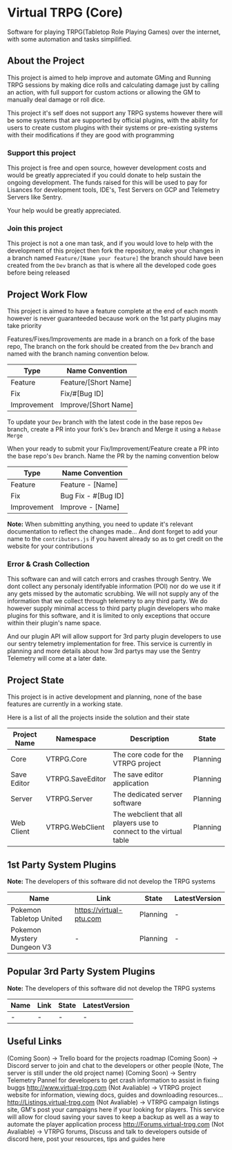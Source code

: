 # Virtual TRPG (Core)
Software for playing TRPG(Tabletop Role Playing Games) over the internet, with some automation and tasks simpilified.

## About the Project
This project is aimed to help improve and automate GMing and Running TRPG sessions by making dice rolls and calculating damage just by calling an action, with full support for custom actions or allowing the GM to manually deal damage or roll dice.

This project it's self does not support any TRPG systems however there will be some systems that are supported by official plugins, with the ability for users to create custom plugins with their systems or pre-existing systems with their modifications if they are good with programming

### Support this project
This project is free and open source, however development costs and would be greatly appreciated if you could donate to help sustain the ongoing development. The funds raised for this will be used to pay for Lisances for development tools, IDE's, Test Servers on GCP and Telemetry Servers like Sentry.

Your help would be greatly appreciated.

### Join this project
This project is not a one man task, and if you would love to help with the development of this project then fork the repository, make your changes in a branch named ``Feature/[Name your feature]`` the branch should have been created from the ``Dev`` branch as that is where all the developed code goes before being released

## Project Work Flow
This project is aimed to have a feature complete at the end of each month however is never guaranteeded because work on the 1st party plugins may take priority

Features/Fixes/Improvements are made in a branch on a fork of the base repo, The branch on the fork should be created from the ``Dev`` branch and named with the branch naming convention below.

|Type       |Name Convention      |
|-----------|---------------------|
|Feature    |Feature/[Short Name] |
|Fix        |Fix/#[Bug ID]        |
|Improvement|Improve/[Short Name] |

To update your ``Dev`` branch with the latest code in the base repos ``Dev`` branch, create a PR into your fork's ``Dev`` branch and Merge it using a ``Rebase Merge``

When your ready to submit your Fix/Improvement/Feature create a PR into the base repo's ``Dev`` branch. Name the PR by the naming convention below

|Type       |Name Convention        |
|-----------|-----------------------|
|Feature    |Feature - [Name]       |
|Fix        |Bug Fix - #[Bug ID]    |
|Improvement|Improve - [Name]       |

**Note:** When submitting anything, you need to update it's relevant documentation to reflect the changes made... And dont forget to add your name to the ``contributors.js`` if you havent already so as to get credit on the website for your contributions

### Error & Crash Collection
This software can and will catch errors and crashes through Sentry. We dont collect any personaly identifyable information (POI) nor do we use it if any gets missed by the automatic scrubbing. We will not supply any of the information that we collect through telemetry to any third party. We do however supply minimal access to third party plugin developers who make plugins for this software, and it is limited to only exceptions that occure within their plugin's name space.

And our plugin API will allow support for 3rd party plugin developers to use our sentry telemetry implementation for free. This service is currently in planning and more details about how 3rd partys may use the Sentry Telemetry will come at a later date.

## Project State
This project is in active development and planning, none of the base features are currently in a working state.

Here is a list of all the projects inside the solution and their state

|Project Name|Namespace       |Description                                                       |State    |
|------------|----------------|------------------------------------------------------------------|---------|
|Core        |VTRPG.Core      |The core code for the VTRPG project                               |Planning |
|Save Editor |VTRPG.SaveEditor|The save editor application                                       |Planning |
|Server      |VTRPG.Server    |The dedicated server software                                     |Planning |
|Web Client  |VTRPG.WebClient |The webclient that all players use to connect to the virtual table|Planning |

## 1st Party System Plugins
**Note:** The developers of this software did not develop the TRPG systems

|Name                      |Link                   |State         |LatestVersion        |
|--------------------------|-----------------------|--------------|---------------------|
|Pokemon Tabletop United   |https://virtual-ptu.com|Planning      |-                    |
|Pokemon Mystery Dungeon V3|-                      |Planning      |-                    |

## Popular 3rd Party System Plugins
**Note:** The developers of this software did not develop the TRPG systems

|Name                      |Link                   |State         |LatestVersion        |
|--------------------------|-----------------------|--------------|---------------------|
|-                         |-                      |-             |-                    |

## Useful Links
(Coming Soon) -> Trello board for the projects roadmap
(Coming Soon) -> Discord server to join and chat to the developers or other people (Note, The server is still under the old project name)
(Coming Soon) -> Sentry Telemetry Pannel for developers to get crash information to assist in fixing buggs
http://www.virtual-trpg.com (Not Avaliable) -> VTRPG project website for information, viewing docs, guides and downloading resources...
http://Listings.virtual-trpg.com (Not Avaliable) -> VTRPG campaign listings site, GM's post your campaigns here if your looking for players. This service will allow for cloud saving your saves to keep a backup as well as a way to automate the player application process
http://Forums.virtual-trpg.com (Not Avaliable) -> VTRPG forums, Discuss and talk to developers outside of discord here, post your resources, tips and guides here
